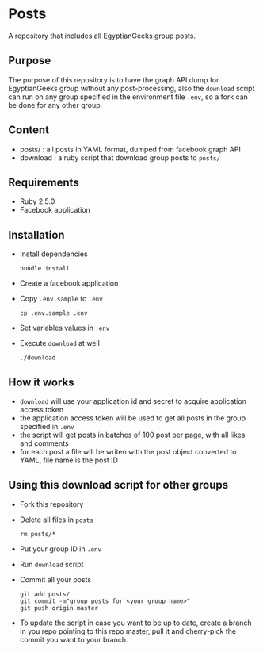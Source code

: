 # Posts

A repository that includes all EgyptianGeeks group posts.

## Purpose

The purpose of this repository is to have the graph API dump for EgyptianGeeks
group without any post-processing, also the `download` script can run on any
group specified in the environment file `.env`, so a fork can be done for any
other group.

## Content

* posts/ : all posts in YAML format, dumped from facebook graph API
* download : a ruby script that download group posts to `posts/`


## Requirements

* Ruby 2.5.0
* Facebook application

## Installation

* Install dependencies

  ```shell
  bundle install
  ```
* Create a facebook application
* Copy `.env.sample` to `.env`

  ```shell
  cp .env.sample .env
  ```
* Set variables values in `.env`
* Execute `download` at well

  ```shell
  ./download
  ```

## How it works

* `download` will use your application id and secret to acquire application
  access token
* the application access token will be used to get all posts in the group
  specified in `.env`
* the script will get posts in batches of 100 post per page, with all likes and
  comments
* for each post a file will be writen with the post object converted to YAML,
  file name is the post ID

## Using this download script for other groups

* Fork this repository
* Delete all files in `posts`

  ```shell
  rm posts/*
  ```
* Put your group ID in `.env`
* Run `download` script
* Commit all your posts

  ```shell
  git add posts/
  git commit -m"group posts for <your group name>"
  git push origin master
  ```
* To update the script in case you want to be up to date, create a branch in you
  repo pointing to this repo master, pull it and cherry-pick the commit you want
  to your branch.
